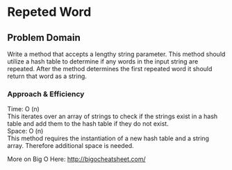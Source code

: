 # Repeted Word

## Problem Domain
Write a method that accepts a lengthy string parameter. This method should utilize a hash table to determine if any words in the input string are repeated. After the method determines the first repeated word it should return that word as a string.</br>

### Approach & Efficiency 
Time: O (n) </br>
This iterates over an array of strings to check if the strings exist in a hash table and add them to the hash table if they do not exist.</br>
Space: O (n) </br>
This method requires the instantiation of a new hash table and a string array. Therefore additional space is needed.</br>

More on Big O Here:
http://bigocheatsheet.com/ </br>

